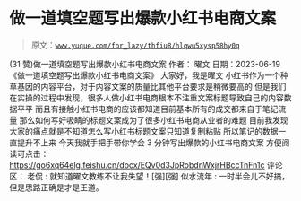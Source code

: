 # 做一道填空题写出爆款小红书电商文案

> 原文：[`www.yuque.com/for_lazy/thfiu8/hlqwu5xysp58hy0q`](https://www.yuque.com/for_lazy/thfiu8/hlqwu5xysp58hy0q)

<ne-h2 id="01bba730" data-lake-id="01bba730"><ne-heading-ext><ne-heading-anchor></ne-heading-anchor><ne-heading-fold></ne-heading-fold></ne-heading-ext><ne-heading-content><ne-text id="udeac039b">(31 赞)做一道填空题写出爆款小红书电商文案</ne-text></ne-heading-content></ne-h2> <ne-p id="u315cf7d2" data-lake-id="u315cf7d2"><ne-text id="ub65f2c84">作者： 曜文</ne-text></ne-p> <ne-p id="ufc71b8ed" data-lake-id="ufc71b8ed"><ne-text id="u9be11b87">日期：2023-06-19</ne-text></ne-p> <ne-p id="u8464155f" data-lake-id="u8464155f"><ne-text id="ubc78198a">《做一道填空题写出爆款小红书电商文案》</ne-text></ne-p> <ne-p id="u7cf3f0e1" data-lake-id="u7cf3f0e1"><ne-text id="u0c30eebf">大家好，我是曜文</ne-text> <ne-text id="u4de92afb">小红书作为一个种草基因的内容平台，对于内容文案的质量比其他平台要求是稍微要高的</ne-text> <ne-text id="ua72fc04f">但是我们在实操的过程中发现，很多人做小红书电商根本不注重文案标题导致自己的内容数据平平</ne-text> <ne-text id="u32d0601b">而且有接触小红书电商的应该都知道目前基本所有的成交都来自于笔记流量</ne-text> <ne-text id="uf958ad9e">那么如何写好吸睛的标题文案成为了很多小红书电商从业者的难题</ne-text> <ne-text id="udfa10738">目前我发现大家的痛点就是不知道怎么写小红书标题文案只知道复制粘贴</ne-text> <ne-text id="u68932873">所以笔记的数据一直提升不上来</ne-text> <ne-text id="u663178a2">今天我就手把手带你学会 3 分钟写出爆款的小红书电商文案</ne-text> <ne-text id="uf8988eee">方便阅读可点击：</ne-text>[<ne-text id="u33155d20">https://go6xq64elg.feishu.cn/docx/EQv0d3JpRobdnWxjrHBccTnFn1c</ne-text>](https://go6xq64elg.feishu.cn/docx/EQv0d3JpRobdnWxjrHBccTnFn1c)</ne-p> <ne-hole id="u9adb6c95" data-lake-id="u9adb6c95"><ne-card data-card-name="hr" data-card-type="block" id="jMgAM" data-event-boundary="card"><ne-p id="u2ab9d232" data-lake-id="u2ab9d232"><ne-text id="u0ff6a353">评论区：</ne-text></ne-p> <ne-p id="u46e89c57" data-lake-id="u46e89c57"><ne-text id="u0ef06850">老侃 : 就知道曜文教练不让我失望！[强][强]</ne-text> <ne-text id="u2097982c">似水流年 : 一时半会儿不好搞，但是思路正确是才是王道。</ne-text></ne-p></ne-card></ne-hole>